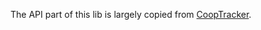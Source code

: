 The API part of this lib is largely copied from [CoopTracker](https://github.com/fanaticscripter/CoopTracker).
